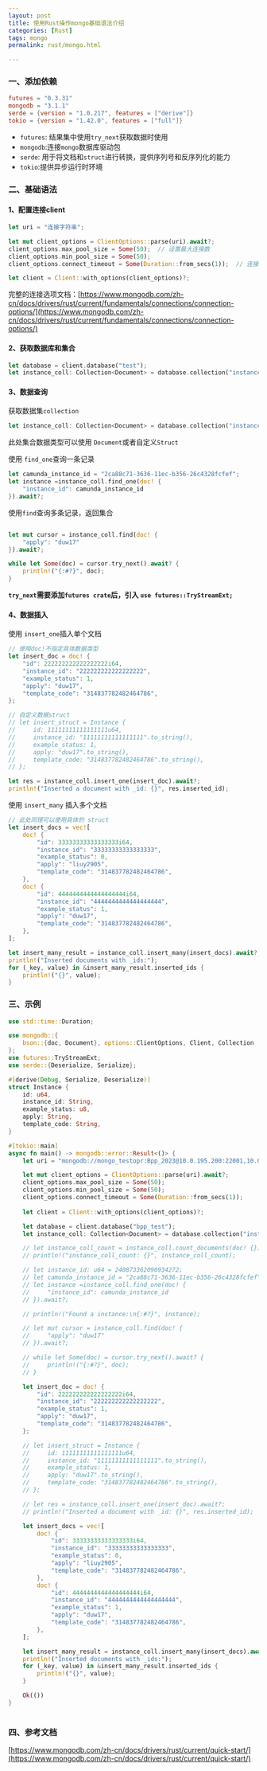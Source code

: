 ```yaml
---
layout: post
title: 使用Rust操作mongo基础语法介绍
categories: [Rust]
tags: mongo
permalink: rust/mongo.html

---
```




### 一、添加依赖

```toml
futures = "0.3.31"
mongodb = "3.1.1"
serde = {version = "1.0.217", features = ["derive"]}
tokio = {version = "1.42.0", features = ["full"]}
```



* `futures`: 结果集中使用`try_next`获取数据时使用
* `mongodb`:连接`mongo`数据库驱动包
* `serde`: 用于将文档和`struct`进行转换，提供序列号和反序列化的能力
* `tokio`:提供异步运行时环境



### 二、基础语法

#### 1、配置连接client

```rust
let uri = "连接字符串";

let mut client_options = ClientOptions::parse(uri).await?;
client_options.max_pool_size = Some(50);  // 设置最大连接数
client_options.min_pool_size = Some(50);
client_options.connect_timeout = Some(Duration::from_secs(1));  // 连接超时时间

let client = Client::with_options(client_options)?;
```



完整的连接选项文档：[https://www.mongodb.com/zh-cn/docs/drivers/rust/current/fundamentals/connections/connection-options/](https://www.mongodb.com/zh-cn/docs/drivers/rust/current/fundamentals/connections/connection-options/)



#### 2、获取数据库和集合

```rust
let database = client.database("test");
let instance_coll: Collection<Document> = database.collection("instance");
```



#### 3、数据查询

获取数据集`collection`

```rust
let instance_coll: Collection<Document> = database.collection("instance");
```

此处集合数据类型可以使用 `Document`或者自定义`Struct`



使用 `find_one`查询一条记录

```rust
let camunda_instance_id = "2ca88c71-3636-11ec-b356-26c4328fcfef";
let instance =instance_coll.find_one(doc! {
    "instance_id": camunda_instance_id
}).await?;
```



使用`find`查询多条记录，返回集合

```rust

let mut cursor = instance_coll.find(doc! {
    "apply": "duw17"
}).await?;

while let Some(doc) = cursor.try_next().await? {
    println!("{:#?}", doc);
}
```



**`try_next`需要添加`futures crate`后，引入 `use futures::TryStreamExt;`**



#### 4、数据插入

使用 `insert_one`插入单个文档

```rust
// 使用doc!不指定具体数据类型
let insert_doc = doc! {
    "id": 222222222222222222i64,
    "instance_id": "222222222222222222",
    "example_status": 1,
    "apply": "duw17",
    "template_code": "314837782482464786",
};

// 自定义数据struct
// let insert_struct = Instance {
//     id: 11111111111111111u64,
//     instance_id: "11111111111111111".to_string(),
//     example_status: 1,
//     apply: "duw17".to_string(),
//     template_code: "314837782482464786".to_string(),
// };

let res = instance_coll.insert_one(insert_doc).await?;
println!("Inserted a document with _id: {}", res.inserted_id);
```



使用 `insert_many` 插入多个文档

```rust
// 此处同理可以使用具体的 struct
let insert_docs = vec![
    doc! {
        "id": 33333333333333333i64,
        "instance_id": "33333333333333333",
        "example_status": 0,
        "apply": "liuy2905",
        "template_code": "314837782482464786",
    },
    doc! {
        "id": 4444444444444444444i64,
        "instance_id": "4444444444444444444",
        "example_status": 1,
        "apply": "duw17",
        "template_code": "314837782482464786",
    },
];

let insert_many_result = instance_coll.insert_many(insert_docs).await?;
println!("Inserted documents with _ids:");
for (_key, value) in &insert_many_result.inserted_ids {
    println!("{}", value);
}
```



### 三、示例

```rust
use std::time::Duration;

use mongodb::{
    bson::{doc, Document}, options::ClientOptions, Client, Collection
};
use futures::TryStreamExt;
use serde::{Deserialize, Serialize};

#[derive(Debug, Serialize, Deserialize)]
struct Instance {
    id: u64,
    instance_id: String,
    example_status: u8,
    apply: String,
    template_code: String,
}

#[tokio::main]
async fn main() -> mongodb::error::Result<()> {
    let uri = "mongodb://mongo_testopr:Bpp_2023@10.0.195.200:22001,10.0.195.201:22001,10.0.195.202:22001/bpp_test?authSource=admin&replicaSet=rs1&readPreference=secondaryPreferred";

    let mut client_options = ClientOptions::parse(uri).await?;
    client_options.max_pool_size = Some(50);
    client_options.min_pool_size = Some(50);
    client_options.connect_timeout = Some(Duration::from_secs(1));
    
    let client = Client::with_options(client_options)?;

    let database = client.database("bpp_test");
    let instance_coll: Collection<Document> = database.collection("instance");

    // let instance_coll_count = instance_coll.count_documents(doc! {}).await?;
    // println!("instance_coll_count: {}", instance_coll_count);

    // let instance_id: u64 = 240873362090934272;
    // let camunda_instance_id = "2ca88c71-3636-11ec-b356-26c4328fcfef";
    // let instance =instance_coll.find_one(doc! {
    //     "instance_id": camunda_instance_id
    // }).await?;

    // println!("Found a instance:\n{:#?}", instance);

    // let mut cursor = instance_coll.find(doc! {
    //     "apply": "duw17"
    // }).await?;

    // while let Some(doc) = cursor.try_next().await? {
    //     println!("{:#?}", doc);
    // }

    let insert_doc = doc! {
        "id": 222222222222222222i64,
        "instance_id": "222222222222222222",
        "example_status": 1,
        "apply": "duw17",
        "template_code": "314837782482464786",
    };

    // let insert_struct = Instance {
    //     id: 11111111111111111u64,
    //     instance_id: "11111111111111111".to_string(),
    //     example_status: 1,
    //     apply: "duw17".to_string(),
    //     template_code: "314837782482464786".to_string(),
    // };

    // let res = instance_coll.insert_one(insert_doc).await?;
    // println!("Inserted a document with _id: {}", res.inserted_id);

    let insert_docs = vec![
        doc! {
            "id": 33333333333333333i64,
            "instance_id": "33333333333333333",
            "example_status": 0,
            "apply": "liuy2905",
            "template_code": "314837782482464786",
        },
        doc! {
            "id": 4444444444444444444i64,
            "instance_id": "4444444444444444444",
            "example_status": 1,
            "apply": "duw17",
            "template_code": "314837782482464786",
        },
    ];

    let insert_many_result = instance_coll.insert_many(insert_docs).await?;
    println!("Inserted documents with _ids:");
    for (_key, value) in &insert_many_result.inserted_ids {
        println!("{}", value);
    }

    Ok(())
}
                
```



### 四、参考文档

[https://www.mongodb.com/zh-cn/docs/drivers/rust/current/quick-start/](https://www.mongodb.com/zh-cn/docs/drivers/rust/current/quick-start/)

